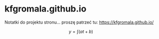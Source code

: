 # kfgromala.github.io
Notatki do projektu stronu... proszę patrzeć tu: https://kfgromala.github.io/ 

$$ y =  \int (at + b) $$

